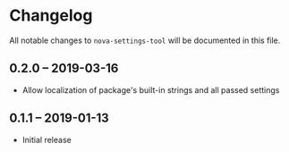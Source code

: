 # Changelog

All notable changes to `nova-settings-tool` will be documented in this file.

## 0.2.0 – 2019-03-16

- Allow localization of package's built-in strings and all passed settings

## 0.1.1 – 2019-01-13

- Initial release
